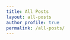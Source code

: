 ```yaml
---
title: All Posts
layout: all-posts
author_profile: true
permalink: /all-posts/
---
```


<!-- <a href="/years/">by Years</a>
<a href="/categories/">by Categories</a> -->
